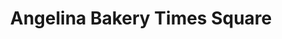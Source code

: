 ---
title: "Angelina Bakery Times Square"
url: /new-york/angelina-bakery-times-square/
shop: bakery
---